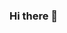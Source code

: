 ### Hi there 👋

<!--
**BryanAndrejko/BryanAndrejko** is a ✨ _special_ ✨ repository because its `README.md` (this file) appears on your GitHub profile.

[![Top Langs](https://github-readme-stats-git-masterrstaa-rickstaa.vercel.app/api/top-langs/?username=BryanAndrejko&theme=dracula)](https://github.com/BryanAndrejko/github-readme-stats)

Here are some ideas to get you started:

- 🔭 I’m currently working on ...
- 🌱 I’m currently learning ...
- 👯 I’m looking to collaborate on ...
- 🤔 I’m looking for help with ...
- 💬 Ask me about ...
- 📫 How to reach me: ...
- 😄 Pronouns: ...
- ⚡ Fun fact: ...
-->

